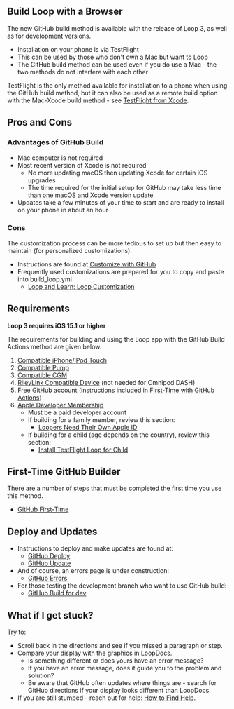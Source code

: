 ## Build Loop with a Browser

The new GitHub build method is available with the release of Loop 3, as well as for development versions.

* Installation on your phone is via TestFlight
* This can be used by those who don't own a Mac but want to Loop
* The GitHub build method can be used even if you do use a Mac - the two methods do not interfere with each other

TestFlight is the only method available for installation to a phone when using the GitHub build method, but it can also be used as a remote build option with the Mac-Xcode build method - see [TestFlight from Xcode](../build/testflight-xcode.md).

## Pros and Cons

### Advantages of GitHub Build

* Mac computer is not required
* Most recent version of Xcode is not required
    * No more updating macOS then updating Xcode for certain iOS upgrades
    * The time required for the initial setup for GitHub may take less time than one macOS and Xcode version update
* Updates take a few minutes of your time to start and are ready to install on your phone in about an hour

### Cons

The customization process can be more tedious to set up but then easy to maintain (for personalized customizations).

* Instructions are found at [Customize with GitHub](../gh-actions/gh-customize.md)
* Frequently used customizations are prepared for you to copy and paste into build_loop.yml
    * [Loop and Learn: Loop Customization](https://www.loopandlearn.org/custom-code#prepared-custom-list)

## Requirements

**Loop 3 requires iOS 15.1 or higher**

The requirements for building and using the Loop app with the GitHub Build Actions method are given below.

1. [Compatible iPhone/iPod Touch](../build/step2.md)
1. [Compatible Pump](../build/step3.md)
1. [Compatible CGM](../build/step4.md)
1. [RileyLink Compatible Device](../build/step5.md) (not needed for Omnipod DASH)
1. Free GitHub account (instructions included in [First-Time with GitHub Actions](../gh-actions/gh-first-time.md))
1. [Apple Developer Membership](../build/step6.md)
    * Must be a paid developer account
    * If building for a family member, review this section:
        * [Loopers Need Their Own Apple ID](../build/step6.md#loopers-need-their-own-apple-id)
    * If building for a child (age depends on the country), review this section:
        * [Install TestFlight Loop for Child](../gh-actions/gh-deploy.md#install-testflight-loop-for-child)

## First-Time GitHub Builder

There are a number of steps that must be completed the first time you use this method.

* [GitHub First-Time](../gh-actions/gh-first-time.md)

## Deploy and Updates

* Instructions to deploy and make updates are found at:
    * [GitHub Deploy](../gh-actions/gh-deploy.md)
    * [GitHub Update](../gh-actions/gh-update.md)
* And of course, an errors page is under construction:
    * [GitHub Errors](../gh-actions/gh-errors.md)
* For those testing the development branch who want to use GitHub build:
    * [GitHub Build for dev](../gh-actions/gh-update.md#github-build-for-dev)

## What if I get stuck?

Try to:

* Scroll back in the directions and see if you missed a paragraph or step.
* Compare your display with the graphics in LoopDocs.
    * Is something different or does yours have an error message?
    * If you have an error message, does it guide you to the problem and solution?
    * Be aware that GitHub often updates where things are - search for GitHub directions if your display looks different than LoopDocs.
* If you are still stumped - reach out for help: [How to Find Help](../intro/loopdocs-how-to.md#how-to-find-help).

